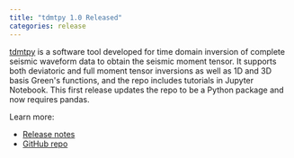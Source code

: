 ```yaml
---
title: "tdmtpy 1.0 Released"
categories: release
---
```


[tdmtpy](https://github.com/LLNL/tdmtpy) is a software tool developed for time domain inversion of complete seismic waveform data to obtain the seismic moment tensor. It supports both deviatoric and full moment tensor inversions as well as 1D and 3D basis Green's functions, and the repo includes tutorials in Jupyter Notebook. This first release updates the repo to be a Python package and now requires pandas.

Learn more:
- [Release notes](https://github.com/LLNL/tdmtpy/releases/tag/1.0)
- [GitHub repo](https://github.com/LLNL/tdmtpy)
